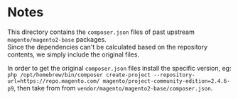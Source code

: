 # Notes

This directory contains the `composer.json` files of past upstream `magento/magento2-base` packages.  
Since the dependencies can't be calculated based on the repository contents, we simply include the original files.  

In order to get the original `composer.json` files install the specific version, eg:
`php /opt/homebrew/bin/composer create-project --repository-url=https://repo.magento.com/ magento/project-community-edition=2.4.6-p9`, then take from from `vendor/magento/magento2-base/composer.json`.